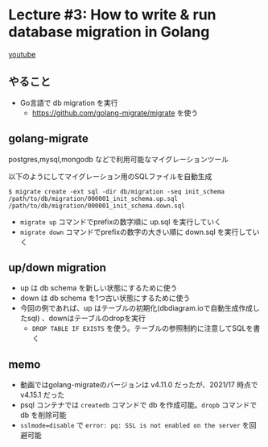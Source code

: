 # Lecture #3: How to write & run database migration in Golang

[youtube](https://www.youtube.com/watch?v=0CYkrGIJkpw&list=PLy_6D98if3ULEtXtNSY_2qN21VCKgoQAE&index=3&ab_channel=TECHSCHOOL)

## やること
- Go言語で db migration を実行
  - https://github.com/golang-migrate/migrate を使う

## golang-migrate
postgres,mysql,mongodb などで利用可能なマイグレーションツール

以下のようにしてマイグレーション用のSQLファイルを自動生成

```shell
$ migrate create -ext sql -dir db/migration -seq init_schema
/path/to/db/migration/000001_init_schema.up.sql
/path/to/db/migration/000001_init_schema.down.sql
```

- `migrate up` コマンドでprefixの数字順に up.sql を実行していく
- `migrate down` コマンドでprefixの数字の大きい順に down.sql を実行していく

## up/down migration

- up は db schema を新しい状態にするために使う
- down は db schema を1つ古い状態にするために使う
- 今回の例であれば、up はテーブルの初期化(dbdiagram.ioで自動生成作成したsql) 、downはテーブルのdropを実行
  - `DROP TABLE IF EXISTS` を使う。テーブルの参照制約に注意してSQLを書く

## memo

- 動画ではgolang-migrateのバージョンは v4.11.0 だったが、2021/17 時点で v4.15.1 だった
- psql コンテナでは `createdb` コマンドで db を作成可能。`dropb` コマンドで db を削除可能
- `sslmode=disable` で `error: pq: SSL is not enabled on the server` を回避可能
